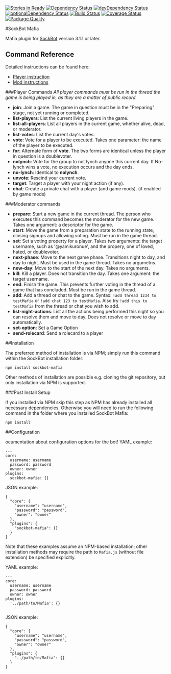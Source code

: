 [![Stories in Ready](https://badge.waffle.io/SockDrawer/sockMafia.png?label=ready&title=Ready)](https://waffle.io/SockDrawer/sockMafia)
[![Dependency Status](https://david-dm.org/sockDrawer/sockMafia/master.svg)](https://david-dm.org/SockDrawer/sockMafia/master)
[![devDependency Status](https://david-dm.org/sockDrawer/sockMafia/master/dev-status.svg)](https://david-dm.org/SockDrawer/sockMafia/master#info=devDependencies)
[![optionalDependency Status](https://david-dm.org/sockDrawer/sockMafia/master/optional-status.svg)](https://david-dm.org/SockDrawer/sockMafia/master#info=optionalDependencies)
[![Build Status](https://travis-ci.org/SockDrawer/sockMafia.svg?branch=master)](https://travis-ci.org/SockDrawer/sockMafia)
[![Coverage Status](https://coveralls.io/repos/github/SockDrawer/sockMafia/badge.svg?branch=master)](https://coveralls.io/github/SockDrawer/sockMafia?branch=master)
[![Package Quality](http://npm.packagequality.com/shield/sockmafia.svg)](http://packagequality.com/#?package=sockmafia)

#SockBot Mafia

Mafia plugin for [SockBot](https://sockbot.rtfd.org/en/latest/) version 3.1.1 or later.

## Command Reference

Detailed instructions can be found here: 
- [Player instruction](docs/player.md)
- [Mod instructions](docs/mod.md)

###Player Commands
*All player commands must be run in the thread the game is being played in, as they are a matter of public record.*

* **join**: Join a game. The game in question must be in the "Preparing" stage, not yet running or completed. 
* **list-players**: List the current living players in the game. 
* **list-all-players**: List all players in the current game, whether alive, dead, or moderator.
* **list-votes**: List the current day's votes. 
* **vote**: Vote for a player to be executed. Takes one parameter: the name of the player to be executed.
* **for**: Alternate form of **vote**. The two forms are identical unless the player in question is a doublevoter. 
* **nolynch**: Vote for the group to not lynch anyone this current day. If No-lynch wins a vote, no execution occurs and the day ends.
* **no-lynch**: Identical to **nolynch**. 
* **unvote**: Rescind your current vote.
* **target**: Target a player with your night action (if any). 
* **chat**: Create a private chat with a player (and game mods). (if enabled by game mods)

###Moderator commands

* **prepare**: Start a new game in the current thread. The person who executes this command becomes the moderator for the new game. Takes one argument: a descriptor for the game.
* **start**: Move the game from a preparation state to the running state, closing signups and allowing voting. Must be run in the game thread. 
* **set**: Set a voting property for a player. Takes two arguments: the target username, such as '@yamikuronue', and the propery, one of loved, hated, or doublevoter.
* **next-phase**: Move to the next game phase. Transitions night to day, and day to night. Must be used in the game thread. Takes no argumetns. 
* **new-day**: Move to the start of the next day. Takes no arguments. 
* **kill**: Kill a player. Does not transition the day. Takes one argument: the target username.
* **end**: Finish the game. This prevents further voting in the thread of a game that has concluded. Must be run in the game thread. 
* **add**: Add a thread or chat to the game. Syntax: `!add thread 1234 to testMafia` or `!add chat 123 to testMafia`. Also try `!add this to testMafia` from the thread or chat you wish to add. 
* **list-night-actions**: List all the actions being performed this night so you can resolve them and move to day. Does not resolve or move to day automatically. 
* **set-option**: Set a Game Option
* **send-rolecard**: Send a rolecard to a player

##Installation

The preferred method of installation is via NPM; simply run this command within the SockBot installation folder:
```
npm install sockbot-mafia
```

Other methods of installation are possible e.g. cloning the git repository, but only installation via NPM is supported.

###Post Install Setup

If you installed via NPM skip this step as NPM has already installed all necessary dependencies.
Otherwise you will need to run the following command in the folder where you installed SockBot Mafia:
```
npm install
```

##Configuration

ocumentation about configuration options for the bot!
YAML example:
```
---
core:
  username: username
  password: password
  owner: owner
plugins:
  sockbot-mafia: {}
```

JSON example:
```
{
  "core": {
    "username": "username",
    "password": "password",
    "owner": "owner"
  },
  "plugins": {
    "sockbot-mafia": {}
  }
}
```

Note that these examples assume an NPM-based installation; other installation methods may require the path to `Mafia.js` (without file extension) be specified explicitly.

YAML example:
```
---
core:
  username: username
  password: password
  owner: owner
plugins:
  '../path/to/Mafia': {}
    -
```

JSON example:
```
{
  "core": {
    "username": "username",
    "password": "password",
    "owner": "owner"
  },
  "plugins": {
    "../path/to/Mafia": {}
  }
}
```
